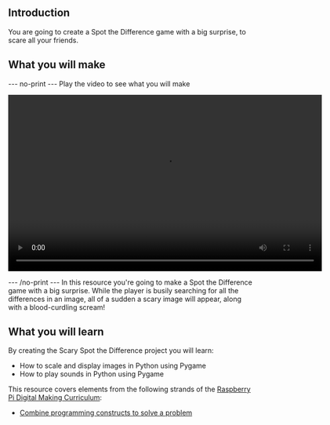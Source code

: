 ## Introduction
You are going to create a Spot the Difference game with a big surprise, to scare all your friends.

## What you will make

--- no-print ---
Play the video to see what you will make

<video width="640" height="360" controls>
<source src="images/scary-spot-the-difference.mp4" type="video/mp4">
</video>

--- /no-print ---
In this resource you're going to make a Spot the Difference game with a big surprise. While the player is busily searching for all the differences in an image, all of a sudden a scary image will appear, along with a blood-curdling scream!

## What you will learn
By creating the Scary Spot the Difference project you will learn:

- How to scale and display images in Python using Pygame
- How to play sounds in Python using Pygame

This resource covers elements from the following strands of the [Raspberry Pi Digital Making Curriculum](https://www.raspberrypi.org/curriculum/):

- [Combine programming constructs to solve a problem](https://www.raspberrypi.org/curriculum/programming/builder)

